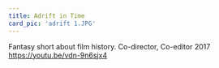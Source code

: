 ```yaml
---
title: Adrift in Time
card_pic: 'adrift 1.JPG'
---
```


Fantasy short about film history.
Co-director, Co-editor 2017
https://youtu.be/vdn-9n6sjx4


